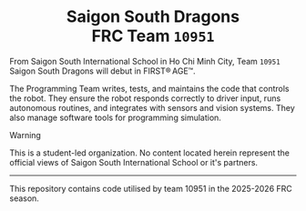 <div align="center">
  <h1>
    Saigon South Dragons
    <br/>
    FRC Team <code>10951</code>
  </h1>
</div>

From Saigon South International School in Ho Chi Minh City, Team `10951` Saigon
South Dragons will debut in FIRST® AGE™.

The Programming Team writes, tests, and maintains the code that controls the
robot. They ensure the robot responds correctly to driver input, runs autonomous
routines, and integrates with sensors and vision systems. They also manage
software tools for programming simulation.

> [!WARNING]
> This is a student-led organization. No content located herein represent the official views of Saigon South International School or it's partners.
>
---
This repository contains code utilised by team 10951 in the 2025-2026 FRC season.
